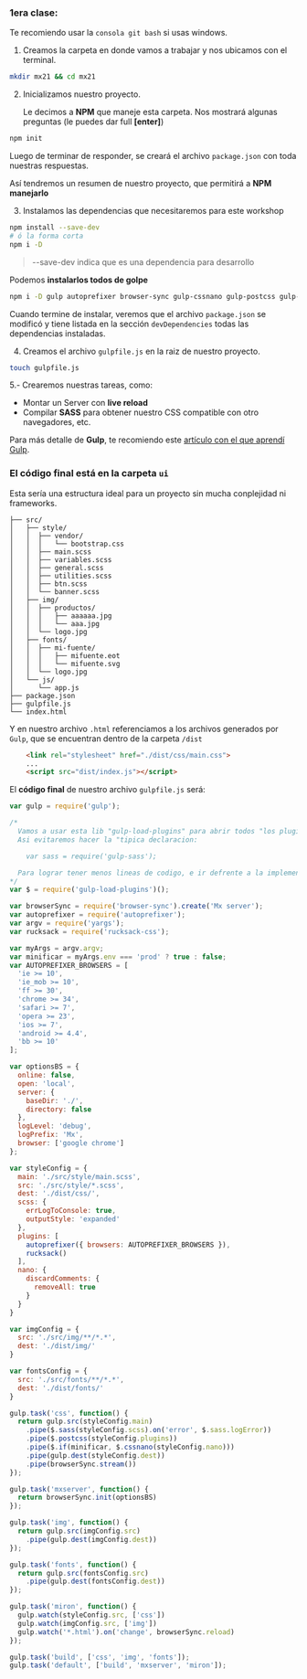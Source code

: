 ### 1era clase:

Te recomiendo usar la `consola git bash` si usas windows.

1. Creamos la carpeta en donde vamos a trabajar y nos ubicamos con el terminal.
```sh
mkdir mx21 && cd mx21
```
2. Inicializamos nuestro proyecto.

	Le decimos a **NPM** que maneje esta carpeta.	Nos mostrará algunas preguntas (le puedes dar full **[enter]**)
```sh
npm init
```
  Luego de terminar de responder, se creará el archivo `package.json` con toda nuestras respuestas.

  Así tendremos un resumen de nuestro proyecto, que permitirá a **NPM manejarlo**

3. Instalamos las dependencias que necesitaremos para este workshop
```sh
npm install --save-dev
# ó la forma corta
npm i -D
```
> --save-dev indica que es una dependencia para desarrollo

Podemos **instalarlos todos de golpe**
```sh
npm i -D gulp autoprefixer browser-sync gulp-cssnano gulp-postcss gulp-sass gulp-watch rucksack-css gulp-if gulp-load-plugins yargs npm-run-all
```
Cuando termine de instalar, veremos que el archivo `package.json` se modificó y tiene listada en la sección `devDependencies` todas las dependencias instaladas.

4. Creamos el archivo `gulpfile.js` en la raiz de nuestro proyecto.
```sh
touch gulpfile.js
```
5.- Crearemos nuestras tareas, como:
* Montar un Server con **live reload**
* Compilar **SASS** para obtener nuestro CSS compatible con otro navegadores, etc.

Para más detalle de **Gulp**, te recomiendo este [artículo con el que aprendí Gulp][tutoGulp].

### El código final está en la carpeta `ui`

Esta sería una estructura ideal para un proyecto sin mucha conplejidad ni frameworks.

```
├── src/
│   ├── style/
│   │  ├── vendor/
│   │  │   └── bootstrap.css
│   │  ├── main.scss
│   │  ├── variables.scss
│   │  ├── general.scss
│   │  ├── utilities.scss
│   │  ├── btn.scss
│   │  └── banner.scss
│   ├── img/
│   │  ├── productos/
│   │  │   ├── aaaaaa.jpg
│   │  │   └── aaa.jpg
│   │  └── logo.jpg
│   ├── fonts/
│   │  ├── mi-fuente/
│   │  │   ├── mifuente.eot
│   │  │   └── mifuente.svg
│   │  └── logo.jpg
│   └── js/
│      └── app.js
├── package.json
├── gulpfile.js
└── index.html
```

Y en nuestro archivo `.html` referenciamos a los archivos generados por `Gulp`, que se encuentran dentro de la carpeta `/dist`

```html
	<link rel="stylesheet" href="./dist/css/main.css">
	...
	<script src="dist/index.js"></script>
```

El **código final** de nuestro archivo `gulpfile.js` será:
```js
var gulp = require('gulp');

/*
  Vamos a usar esta lib "gulp-load-plugins" para abrir todos "los plugins" de gulp.
  Asi evitaremos hacer la "tipica declaracion:

    var sass = require('gulp-sass');

  Para lograr tener menos lineas de codigo, e ir defrente a la implementacion 🎉
*/
var $ = require('gulp-load-plugins')();

var browserSync = require('browser-sync').create('Mx server');
var autoprefixer = require('autoprefixer');
var argv = require('yargs');
var rucksack = require('rucksack-css');

var myArgs = argv.argv;
var minificar = myArgs.env === 'prod' ? true : false;
var AUTOPREFIXER_BROWSERS = [
  'ie >= 10',
  'ie_mob >= 10',
  'ff >= 30',
  'chrome >= 34',
  'safari >= 7',
  'opera >= 23',
  'ios >= 7',
  'android >= 4.4',
  'bb >= 10'
];

var optionsBS = {
  online: false,
  open: 'local',
  server: {
    baseDir: './',
    directory: false
  },
  logLevel: 'debug',
  logPrefix: 'Mx',
  browser: ['google chrome']
};

var styleConfig = {
  main: './src/style/main.scss',
  src: './src/style/*.scss',
  dest: './dist/css/',
  scss: {
    errLogToConsole: true,
    outputStyle: 'expanded'
  },
  plugins: [
    autoprefixer({ browsers: AUTOPREFIXER_BROWSERS }),
    rucksack()
  ],
  nano: {
    discardComments: {
      removeAll: true
    }
  }
}

var imgConfig = {
  src: './src/img/**/*.*',
  dest: './dist/img/'
}

var fontsConfig = {
  src: './src/fonts/**/*.*',
  dest: './dist/fonts/'
}

gulp.task('css', function() {
  return gulp.src(styleConfig.main)
    .pipe($.sass(styleConfig.scss).on('error', $.sass.logError))
    .pipe($.postcss(styleConfig.plugins))
    .pipe($.if(minificar, $.cssnano(styleConfig.nano)))
    .pipe(gulp.dest(styleConfig.dest))
    .pipe(browserSync.stream())
});

gulp.task('mxserver', function() {
  return browserSync.init(optionsBS)
});

gulp.task('img', function() {
  return gulp.src(imgConfig.src)
    .pipe(gulp.dest(imgConfig.dest))
});

gulp.task('fonts', function() {
  return gulp.src(fontsConfig.src)
    .pipe(gulp.dest(fontsConfig.dest))
});

gulp.task('miron', function() {
  gulp.watch(styleConfig.src, ['css'])
  gulp.watch(imgConfig.src, ['img'])
  gulp.watch('*.html').on('change', browserSync.reload)
});

gulp.task('build', ['css', 'img', 'fonts']);
gulp.task('default', ['build', 'mxserver', 'miron']);

```

[tutoGulp]: <https://frontendlabs.io/1669--gulp-js-en-espanol-tutorial-basico-primeros-pasos-y-ejemplos>
